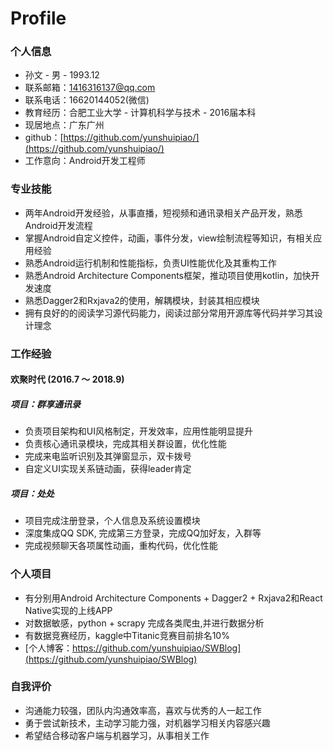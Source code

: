 # Profile

### 个人信息
* 孙文 - 男  -  1993.12  
* 联系邮箱：1416316137@qq.com
* 联系电话：16620144052(微信)
* 教育经历：合肥工业大学 - 计算机科学与技术 - 2016届本科 
* 现居地点：广东广州
* github：[https://github.com/yunshuipiao/](https://github.com/yunshuipiao/)
* 工作意向：Android开发工程师

### 专业技能
* 两年Android开发经验，从事直播，短视频和通讯录相关产品开发，熟悉Android开发流程
* 掌握Android自定义控件，动画，事件分发，view绘制流程等知识，有相关应用经验
* 熟悉Android运行机制和性能指标，负责UI性能优化及其重构工作
* 熟悉Android Architecture Components框架，推动项目使用kotlin，加快开发速度
* 熟悉Dagger2和Rxjava2的使用，解耦模块，封装其相应模块
* 拥有良好的的阅读学习源代码能力，阅读过部分常用开源库等代码并学习其设计理念

### 工作经验
#### 欢聚时代 (2016.7 ～ 2018.9) 
##### 项目：群享通讯录
* 负责项目架构和UI风格制定，开发效率，应用性能明显提升
* 负责核心通讯录模块，完成其相关群设置，优化性能
* 完成来电监听识别及其弹窗显示，双卡拨号
* 自定义UI实现关系链动画，获得leader肯定


##### 项目：处处
* 项目完成注册登录，个人信息及系统设置模块
* 深度集成QQ SDK, 完成第三方登录，完成QQ加好友，入群等
* 完成视频聊天各项属性动画，重构代码，优化性能

### 个人项目
* 有分别用Android Architecture Components + Dagger2 + Rxjava2和React Native实现的上线APP
* 对数据敏感，python + scrapy 完成各类爬虫,并进行数据分析
* 有数据竞赛经历，kaggle中Titanic竞赛目前排名10%
* [个人博客：https://github.com/yunshuipiao/SWBlog](https://github.com/yunshuipiao/SWBlog)

### 自我评价
* 沟通能力较强，团队内沟通效率高，喜欢与优秀的人一起工作
* 勇于尝试新技术，主动学习能力强，对机器学习相关内容感兴趣
* 希望结合移动客户端与机器学习，从事相关工作


